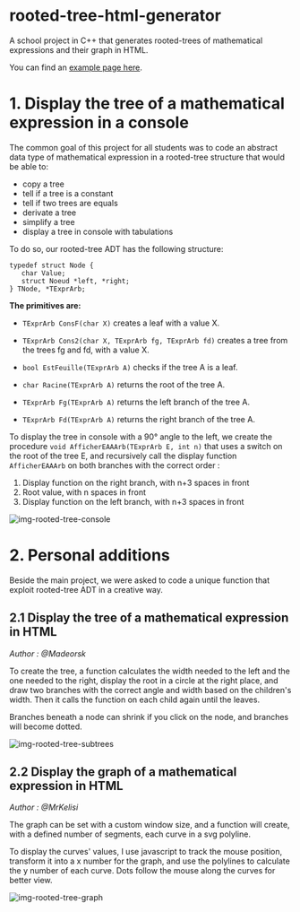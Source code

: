 # rooted-tree-html-generator
A school project in C++ that generates rooted-trees of mathematical expressions and their graph in HTML.

You can find an [example page here](http://htmlpreview.github.io/?https://github.com/MrKelisi/rooted-tree-html-generator/blob/master/Exemple.html).

# 1. Display the tree of a mathematical expression in a console

The common goal of this project for all students was to code an abstract data type of mathematical expression in a rooted-tree structure that would be able to:
- copy a tree
- tell if a tree is a constant
- tell if two trees are equals
- derivate a tree
- simplify a tree
- display a tree in console with tabulations

To do so, our rooted-tree ADT has the following structure: 

```
typedef struct Node {
   char Value;
   struct Noeud *left, *right;
} TNode, *TExprArb;
```

**The primitives are:**

- `TExprArb ConsF(char X)` creates a leaf with a value X.

- `TExprArb Cons2(char X, TExprArb fg, TExprArb fd)` creates a tree from the trees fg and fd, with a value X.

- `bool EstFeuille(TExprArb A)` checks if the tree A is a leaf.

- `char Racine(TExprArb A)` returns the root of the tree A.

- `TExprArb Fg(TExprArb A)` returns the left branch of the tree A.

- `TExprArb Fd(TExprArb A)` returns the right branch of the tree A.

To display the tree in console with a 90° angle to the left, we create the procedure `void AfficherEAAArb(TExprArb E, int n)` that uses a switch on the root of the tree E, and recursively call the display function `AfficherEAAArb` on both branches with the correct order :
1. Display function on the right branch, with n+3 spaces in front
2. Root value, with n spaces in front
3. Display function on the left branch, with n+3 spaces in front

![img-rooted-tree-console](https://imgur.com/EcPG5Q3.png)



# 2. Personal additions

Beside the main project, we were asked to code a unique function that exploit rooted-tree ADT in a creative way.

## 2.1 Display the tree of a mathematical expression in HTML
*Author : @Madeorsk*

To create the tree, a function calculates the width needed to the left and the one needed to the right, display the root in a circle at the right place, and draw two branches with the correct angle and width based on the children's width.
Then it calls the function on each child again until the leaves.

Branches beneath a node can shrink if you click on the node, and branches will become dotted.

![img-rooted-tree-subtrees](https://imgur.com/4NKqurC.gif)


## 2.2 Display the graph of a mathematical expression in HTML
*Author : @MrKelisi*

The graph can be set with a custom window size, and a function will create, with a defined number of segments, each curve in a svg polyline.

To display the curves' values, I use javascript to track the mouse position, transform it into a x number for the graph, and use the polylines to calculate the y number of each curve. Dots follow the mouse along the curves for better view.

![img-rooted-tree-graph](https://imgur.com/AWXQkrl.gif)